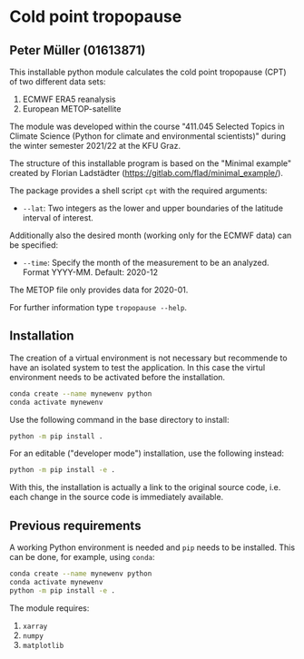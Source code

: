 # Cold point tropopause

## Peter Müller (01613871)
This installable python module calculates the cold point tropopause (CPT) of two different data sets:
1) ECMWF ERA5 reanalysis
2) European METOP-satellite

The module was developed within the course "411.045 Selected Topics in Climate Science (Python for climate and environmental scientists)"
during the winter semester 2021/22 at the KFU Graz.

The structure of this installable program is based on the "Minimal example" created by Florian 
Ladstädter (https://gitlab.com/flad/minimal_example/).

The package provides a shell script `cpt` with the required arguments:
- `--lat`: Two integers as the lower and upper boundaries of the latitude interval of interest.

Additionally also the desired month (working only for the ECMWF data) can be specified:
- `--time`: Specify the month of the measurement to be an analyzed. Format YYYY-MM. Default: 2020-12

The METOP file only provides data for 2020-01.

For further information type `tropopause --help`.

## Installation
The creation of a virtual environment is not necessary but recommende to have an isolated system
to test the application. In this case the virtul environment needs to be activated
before the installation.

```bash
conda create --name mynewenv python
conda activate mynewenv
```

Use the following command in the base directory to install:
```bash
python -m pip install .
```
For an editable ("developer mode") installation, use the following
instead:

```bash
python -m pip install -e .
```

With this, the installation is actually a link to the original source code,
i.e. each change in the source code is immediately available.

## Previous requirements
A working Python environment is needed and `pip` needs to be installed.
This can be done, for example, using `conda`:
```bash
conda create --name mynewenv python
conda activate mynewenv
python -m pip install -e .
```

The module requires:
1) `xarray`
2) `numpy`
3) `matplotlib`